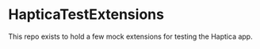 # HapticaTestExtensions

This repo exists to hold a few mock extensions for testing the Haptica app.
